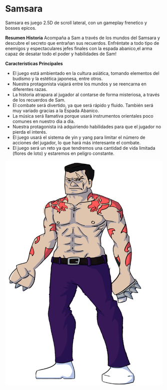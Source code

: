 # Samsara

Samsara es juego 2.5D de scroll lateral, con un gameplay frenetico y bosses epicos.

**Resumen Historia**
Acompaña a Sam a través de los mundos del Samsara y descubre el secreto que entrañan sus recuerdos. Enfréntate a todo tipo de enemigos y espectaculares jefes finales con la espada abanico,el arma capaz de desatar todo el poder y habilidades de Sam!

**Caracteristicas Principales**
* El juego está ambientado en la cultura asiática, tomando elementos del budismo y la estética japonesa, entre otros.
* Nuestra protagonista viajará entre los mundos y se reencarna en diferentes razas.
* La historia atrapara al jugador al contarse de forma misteriosa, a través de los recuerdos de Sam.
* El combate será divertido, ya que será rápido y fluido.         También será muy variado gracias a la Espada Abanico.
* La música será llamativa porque usará instrumentos orientales poco comunes en nuestro dia a dia.
* Nuestra protagonista irá adquiriendo habilidades para que el jugador no pierda el interés.
* El juego usará el sistema de yin y yang para limitar el número de acciones del jugador, lo que hará más interesante el combate.
* El juego será un reto ya que tendremos una cantidad de vida limitada (flores de loto) y estaremos en peligro constante.

![](https://github.com/BakemonShi/Samsara/blob/master/Yakuza%20Boss3.png)
